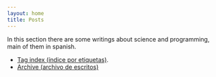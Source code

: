 ```yaml
---
layout: home
title: Posts
---
```


In this section there are some writings about science and programming, main of them in spanish. 

- <a href="https://igomezv.github.io/tags/">Tag index (índice por etiquetas)</a>.
- [Archive (archivo de escritos)](archive_full.html)

 


